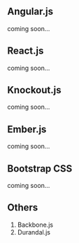 ﻿<properties
	pageTitle="Client-side"
	description="Visual Studio has excellent support for many types of client-side frameworks."
	slug="client-side"
	keywords="vsix, extensibility, plugins"
/>

## Angular.js
coming soon...

## React.js
coming soon...

## Knockout.js
coming soon...

## Ember.js
coming soon...

## Bootstrap CSS
coming soon...

## Others

1. Backbone.js
2. Durandal.js
